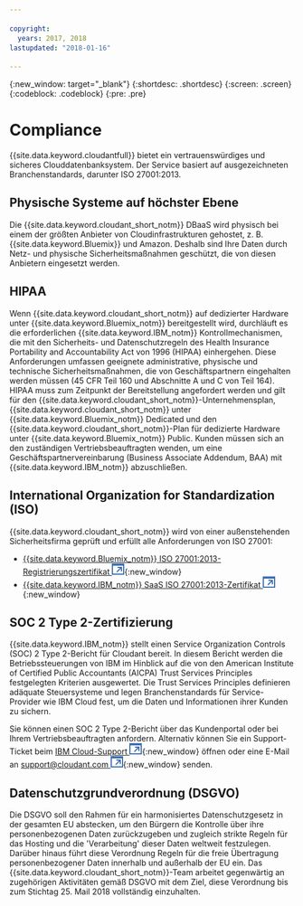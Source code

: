 ```yaml
---

copyright:
  years: 2017, 2018
lastupdated: "2018-01-16"

---
```


{:new_window: target="_blank"}
{:shortdesc: .shortdesc}
{:screen: .screen}
{:codeblock: .codeblock}
{:pre: .pre}

<!-- Acrolinx: 2017-04-28 -->

# Compliance

{{site.data.keyword.cloudantfull}} bietet ein vertrauenswürdiges und sicheres Clouddatenbanksystem.
Der Service basiert auf ausgezeichneten Branchenstandards,
darunter ISO 27001:2013.

## Physische Systeme auf höchster Ebene

Die {{site.data.keyword.cloudant_short_notm}} DBaaS wird physisch bei einem der größten
Anbieter von Cloudinfrastrukturen gehostet, z. B. {{site.data.keyword.Bluemix}} und Amazon.
Deshalb sind Ihre Daten durch Netz- und physische Sicherheitsmaßnahmen geschützt, die von diesen Anbietern eingesetzt werden.

## HIPAA

Wenn {{site.data.keyword.cloudant_short_notm}} auf dedizierter Hardware unter {{site.data.keyword.Bluemix_notm}}
bereitgestellt wird, durchläuft es die erforderlichen {{site.data.keyword.IBM_notm}} Kontrollmechanismen, die mit den Sicherheits- und Datenschutzregeln des Health Insurance Portability and Accountability Act von 1996 (HIPAA) einhergehen. Diese
Anforderungen umfassen geeignete administrative, physische und technische Sicherheitsmaßnahmen, die von Geschäftspartnern
eingehalten werden müssen (45 CFR Teil 160 und Abschnitte A und C von Teil 164). HIPAA muss zum Zeitpunkt der
Bereitstellung angefordert werden und gilt für den {{site.data.keyword.cloudant_short_notm}}-Unternehmensplan,
{{site.data.keyword.cloudant_short_notm}} unter {{site.data.keyword.Bluemix_notm}} Dedicated und
den {{site.data.keyword.cloudant_short_notm}}-Plan für dedizierte Hardware unter {{site.data.keyword.Bluemix_notm}} Public. Kunden
müssen sich an den zuständigen Vertriebsbeauftragten wenden, um eine Geschäftspartnervereinbarung
(Business Associate Addendum, BAA) mit {{site.data.keyword.IBM_notm}} abzuschließen.

## International Organization for Standardization (ISO)

{{site.data.keyword.cloudant_short_notm}} wird von einer außenstehenden Sicherheitsfirma geprüft und erfüllt alle Anforderungen von ISO 27001:

* [{{site.data.keyword.Bluemix_notm}} ISO 27001:2013-Registrierungszertifikat ![Symbol für externen Link](../images/launch-glyph.svg "Symbol für externen Link")](ftp://public.dhe.ibm.com/cloud/bluemix/compliance/Bluemix_ISO27K1_WWCert_2016.pdf){:new_window}
* [{{site.data.keyword.IBM_notm}} SaaS ISO 27001:2013-Zertifikat ![Symbol für externen Link](../images/launch-glyph.svg "Symbol für externen Link")](https://www-01.ibm.com/common/ssi/cgi-bin/ssialias?subtype=ST&infotype=SA&htmlfid=KUJ12445USEN&attachment=KUJ12445USEN.PDF){:new_window}

## SOC 2 Type 2-Zertifizierung

{{site.data.keyword.IBM_notm}} stellt einen Service Organization Controls (SOC) 2 Type 2-Bericht
für Cloudant bereit. In diesem Bericht werden die Betriebssteuerungen von IBM im Hinblick auf die von den
American Institute of Certified Public Accountants (AICPA) Trust Services Principles festgelegten Kriterien ausgewertet.
Die Trust Services Principles definieren adäquate Steuersysteme und legen Branchenstandards für
Service-Provider wie IBM Cloud fest, um die Daten und Informationen ihrer Kunden zu sichern.

Sie können einen SOC 2 Type 2-Bericht über das Kundenportal oder bei Ihrem
Vertriebsbeauftragten anfordern. Alternativ können Sie ein Support-Ticket beim [IBM Cloud-Support ![Symbol für externen Link](../images/launch-glyph.svg "Symbol für externen Link")](https://www.ibm.com/cloud/support){:new_window}
öffnen oder eine E-Mail an [support@cloudant.com ![External link icon](../images/launch-glyph.svg "External link icon")](mailto:support@cloudant.com){:new_window} senden.

## Datenschutzgrundverordnung (DSGVO) 

Die DSGVO soll den Rahmen für ein harmonisiertes Datenschutzgesetz in der gesamten EU abstecken,
um den Bürgern die Kontrolle über ihre personenbezogenen Daten zurückzugeben und zugleich strikte
Regeln für das Hosting und die 'Verarbeitung' dieser Daten weltweit festzulegen. Darüber hinaus
führt diese Verordnung Regeln für die freie Übertragung personenbezogener Daten innerhalb und
außerhalb der EU ein. Das {{site.data.keyword.cloudant_short_notm}}-Team arbeitet gegenwärtig
an zugehörigen Aktivitäten gemäß DSGVO mit dem Ziel, diese Verordnung bis zum Stichtag 25. Mail 2018
vollständig einzuhalten.
